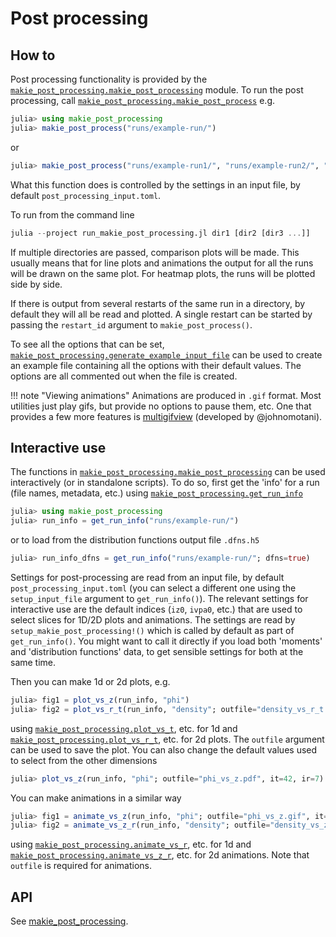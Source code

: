Post processing
===============

How to
------

Post processing functionality is provided by the
[`makie_post_processing.makie_post_processing`](@ref) module. To run the post
processing, call [`makie_post_processing.makie_post_process`](@ref) e.g.
```julia
julia> using makie_post_processing
julia> makie_post_process("runs/example-run/")
```
or
```julia
julia> makie_post_process("runs/example-run1/", "runs/example-run2/", "runs/example-run3/")
```

What this function does is controlled by the settings in an input file, by
default `post_processing_input.toml`.

To run from the command line
```julia
julia --project run_makie_post_processing.jl dir1 [dir2 [dir3 ...]]
```

If multiple directories are passed, comparison plots will be made. This usually
means that for line plots and animations the output for all the runs will be
drawn on the same plot. For heatmap plots, the runs will be plotted side by
side.

If there is output from several restarts of the same run in a directory, by
default they will all be read and plotted. A single restart can be started by
passing the `restart_id` argument to `makie_post_process()`.

To see all the options that can be set,
[`makie_post_processing.generate_example_input_file`](@ref) can be used to
create an example file containing all the options with their default values.
The options are all commented out when the file is created.

!!! note "Viewing animations"
    Animations are produced in `.gif` format. Most utilities just play gifs,
    but provide no options to pause them, etc. One that provides a few more
    features is [multigifview](https://github.com/johnomotani/multigifview)
    (developed by @johnomotani).

Interactive use
---------------

The functions in [`makie_post_processing.makie_post_processing`](@ref) can be
used interactively (or in standalone scripts). To do so, first get the 'info'
for a run (file names, metadata, etc.) using
[`makie_post_processing.get_run_info`](@ref)
```julia
julia> using makie_post_processing
julia> run_info = get_run_info("runs/example-run/")
```
or to load from the distribution functions output file `.dfns.h5`
```julia
julia> run_info_dfns = get_run_info("runs/example-run/"; dfns=true)
```
Settings for post-processing are read from an input file, by default
`post_processing_input.toml` (you can select a different one using the
`setup_input_file` argument to `get_run_info()`). The relevant settings for
interactive use are the default indices (`iz0`, `ivpa0`, etc.) that are used to
select slices for 1D/2D plots and animations. The settings are read by
`setup_makie_post_processing!()` which is called by default as part of
`get_run_info()`. You might want to call it directly if you load both 'moments'
and 'distribution functions' data, to get sensible settings for both at the
same time.

Then you can make 1d or 2d plots, e.g.
```julia
julia> fig1 = plot_vs_z(run_info, "phi")
julia> fig2 = plot_vs_r_t(run_info, "density"; outfile="density_vs_r_t.pdf")
```
using [`makie_post_processing.plot_vs_t`](@ref), etc. for 1d and
[`makie_post_processing.plot_vs_r_t`](@ref), etc. for 2d
plots.
The `outfile` argument can be used to save the plot.
You can also change the default values used to select from the other dimensions
```julia
julia> plot_vs_z(run_info, "phi"; outfile="phi_vs_z.pdf", it=42, ir=7)
```
You can make animations in a similar way
```julia
julia> fig1 = animate_vs_z(run_info, "phi"; outfile="phi_vs_z.gif", it=8:12, ir=1)
julia> fig2 = animate_vs_z_r(run_info, "density"; outfile="density_vs_z_r.mp4")
```
using [`makie_post_processing.animate_vs_r`](@ref), etc. for 1d and
[`makie_post_processing.animate_vs_z_r`](@ref), etc. for 2d
animations.
Note that `outfile` is required for animations.

API
---

See [makie\_post\_processing](@ref).
